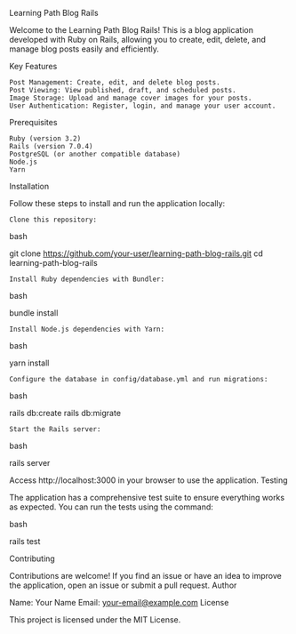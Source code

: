 Learning Path Blog Rails

Welcome to the Learning Path Blog Rails! This is a blog application developed with Ruby on Rails, allowing you to create, edit, delete, and manage blog posts easily and efficiently.

Key Features

    Post Management: Create, edit, and delete blog posts.
    Post Viewing: View published, draft, and scheduled posts.
    Image Storage: Upload and manage cover images for your posts.
    User Authentication: Register, login, and manage your user account.

Prerequisites

    Ruby (version 3.2)
    Rails (version 7.0.4)
    PostgreSQL (or another compatible database)
    Node.js
    Yarn

Installation

Follow these steps to install and run the application locally:

    Clone this repository:

bash

git clone https://github.com/your-user/learning-path-blog-rails.git
cd learning-path-blog-rails

    Install Ruby dependencies with Bundler:

bash

bundle install

    Install Node.js dependencies with Yarn:

bash

yarn install

    Configure the database in config/database.yml and run migrations:

bash

rails db:create
rails db:migrate

    Start the Rails server:

bash

rails server

Access http://localhost:3000 in your browser to use the application.
Testing

The application has a comprehensive test suite to ensure everything works as expected. You can run the tests using the command:

bash

rails test

Contributing

Contributions are welcome! If you find an issue or have an idea to improve the application, open an issue or submit a pull request.
Author

Name: Your Name
Email: your-email@example.com
License

This project is licensed under the MIT License.
